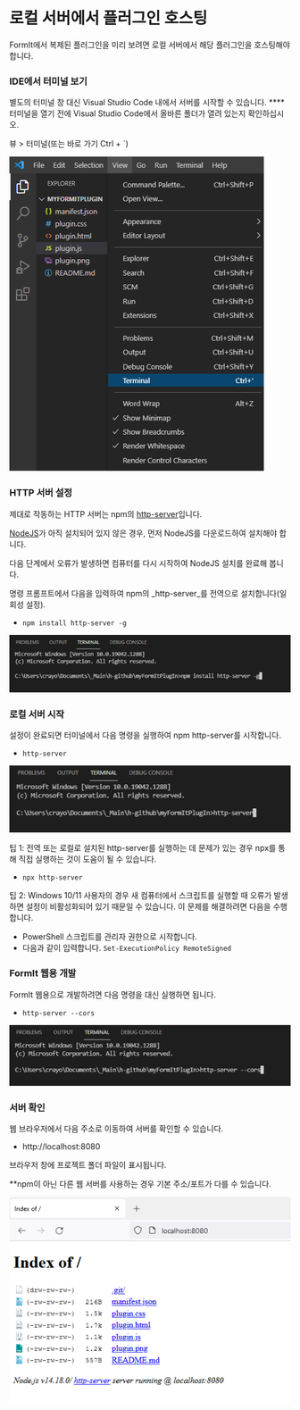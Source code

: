 # 로컬 서버에서 플러그인 호스팅

FormIt에서 복제된 플러그인을 미리 보려면 로컬 서버에서 해당 플러그인을 호스팅해야 합니다.

### **IDE에서 터미널 보기**

별도의 터미널 창 대신 Visual Studio Code 내에서 서버를 시작할 수 있습니다. \*\*\*\* 터미널을 열기 전에 Visual Studio Code에서 올바른 폴더가 열려 있는지 확인하십시오.

뷰 > 터미널(또는 바로 가기 Ctrl + \`)

![](<../../../.gitbook/assets/image (11).png>)

### HTTP 서버 설정

제대로 작동하는 HTTP 서버는 npm의 [http-server](https://www.npmjs.com/package/http-server)입니다.

[NodeJS](https://nodejs.org/ko/)가 아직 설치되어 있지 않은 경우, 먼저 NodeJS를 다운로드하여 설치해야 합니다.

다음 단계에서 오류가 발생하면 컴퓨터를 다시 시작하여 NodeJS 설치를 완료해 봅니다.

명령 프롬프트에서 다음을 입력하여 npm의 _http-server_를 전역으로 설치합니다(일회성 설정).

* `npm install http-server -g`

![](<../../../.gitbook/assets/image (47).png>)

### 로컬 서버 시작

설정이 완료되면 터미널에서 다음 명령을 실행하여 npm http-server를 시작합니다.

* `http-server`

![](<../../../.gitbook/assets/image (84).png>)

팁 1: 전역 또는 로컬로 설치된 http-server를 실행하는 데 문제가 있는 경우 npx를 통해 직접 실행하는 것이 도움이 될 수 있습니다.

* `npx http-server`

팁 2: Windows 10/11 사용자의 경우 새 컴퓨터에서 스크립트를 실행할 때 오류가 발생하면 설정이 비활성화되어 있기 때문일 수 있습니다. 이 문제를 해결하려면 다음을 수행합니다.

* PowerShell 스크립트를 관리자 권한으로 시작합니다.
* 다음과 같이 입력합니다. `Set-ExecutionPolicy RemoteSigned`

### FormIt 웹용 개발

FormIt 웹용으로 개발하려면 다음 명령을 대신 실행하면 됩니다.

* `http-server --cors`

![](<../../../.gitbook/assets/image (10).png>)

### 서버 확인

웹 브라우저에서 다음 주소로 이동하여 서버를 확인할 수 있습니다.

* http://localhost:8080

브라우저 창에 프로젝트 폴더 파일이 표시됩니다.

\*\*npm이 아닌 다른 웹 서버를 사용하는 경우 기본 주소/포트가 다를 수 있습니다.

![](<../../../.gitbook/assets/image (41).png>)
